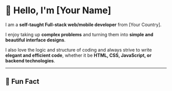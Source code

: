 # 👋 Hello, I'm [Your Name]  

I am a **self-taught Full-stack web/mobile developer** from [Your Country].  

I enjoy taking up **complex problems** and turning them into **simple and beautiful interface designs**.  

I also love the logic and structure of coding and always strive to write **elegant and efficient code**, whether it be **HTML, CSS, JavaScript, or backend technologies**.  

---

## 🎈 Fun Fact  
